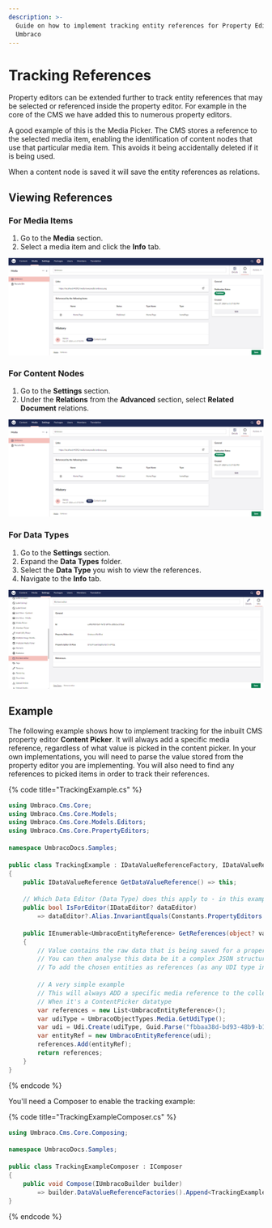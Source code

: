 ```yaml
---
description: >-
  Guide on how to implement tracking entity references for Property Editors in
  Umbraco
---
```


# Tracking References

Property editors can be extended further to track entity references that may be selected or referenced inside the property editor. For example in the core of the CMS we have added this to numerous property editors.

A good example of this is the Media Picker. The CMS stores a reference to the selected media item, enabling the identification of content nodes that use that particular media item. This avoids it being accidentally deleted if it is being used.

When a content node is saved it will save the entity references as relations.

## Viewing References

### For Media Items

1. Go to the **Media** section.
2. Select a media item and click the **Info** tab.

![Viewing media references](images/media-references.png)

### For Content Nodes

1. Go to the **Settings** section.
2. Under the **Relations** from the **Advanced** section, select **Related Document** relations.

![Viewing document references](images/document-references.png)

### For Data Types

1. Go to the **Settings** section.
2. Expand the **Data Types** folder.
3. Select the **Data Type** you wish to view the references.
4. Navigate to the **Info** tab.

![Viewing Data Type references](images/data-types-references.png)

## Example

The following example shows how to implement tracking for the inbuilt CMS property editor **Content Picker**. It will always add a specific media reference, regardless of what value is picked in the content picker. In your own implementations, you will need to parse the value stored from the property editor you are implementing. You will also need to find any references to picked items in order to track their references.

{% code title="TrackingExample.cs" %}
```csharp
using Umbraco.Cms.Core;
using Umbraco.Cms.Core.Models;
using Umbraco.Cms.Core.Models.Editors;
using Umbraco.Cms.Core.PropertyEditors;

namespace UmbracoDocs.Samples;

public class TrackingExample : IDataValueReferenceFactory, IDataValueReference
{
    public IDataValueReference GetDataValueReference() => this;

    // Which Data Editor (Data Type) does this apply to - in this example it is the built in content picker of Umbraco
    public bool IsForEditor(IDataEditor? dataEditor)
        => dataEditor?.Alias.InvariantEquals(Constants.PropertyEditors.Aliases.ContentPicker) is true;

    public IEnumerable<UmbracoEntityReference> GetReferences(object? value)
    {
        // Value contains the raw data that is being saved for a property editor
        // You can then analyse this data be it a complex JSON structure or something more trivial
        // To add the chosen entities as references (as any UDI type including custom ones)

        // A very simple example
        // This will always ADD a specific media reference to the collection list
        // When it's a ContentPicker datatype
        var references = new List<UmbracoEntityReference>();
        var udiType = UmbracoObjectTypes.Media.GetUdiType();
        var udi = Udi.Create(udiType, Guid.Parse("fbbaa38d-bd93-48b9-b1d5-724c46b6693e"));
        var entityRef = new UmbracoEntityReference(udi);
        references.Add(entityRef);
        return references;
    }
}
```
{% endcode %}

You'll need a Composer to enable the tracking example:

{% code title="TrackingExampleComposer.cs" %}
```csharp
using Umbraco.Cms.Core.Composing;

namespace UmbracoDocs.Samples;

public class TrackingExampleComposer : IComposer
{
    public void Compose(IUmbracoBuilder builder)
        => builder.DataValueReferenceFactories().Append<TrackingExample>();
}
```
{% endcode %}
